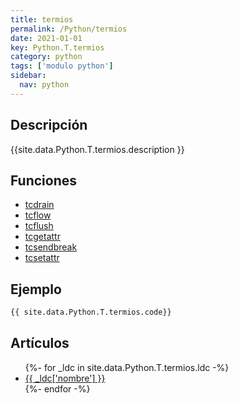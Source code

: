 ```yaml
---
title: termios
permalink: /Python/termios
date: 2021-01-01
key: Python.T.termios
category: python
tags: ['modulo python']
sidebar: 
  nav: python
---
```


## Descripción
{{site.data.Python.T.termios.description }}

## Funciones
* [tcdrain](/Python/termios/tcdrain/)
* [tcflow](/Python/termios/tcflow/)
* [tcflush](/Python/termios/tcflush/)
* [tcgetattr](/Python/termios/tcgetattr/)
* [tcsendbreak](/Python/termios/tcsendbreak/)
* [tcsetattr](/Python/termios/tcsetattr/)

## Ejemplo
~~~python
{{ site.data.Python.T.termios.code}}
~~~

## Artículos
<ul>
{%- for _ldc in site.data.Python.T.termios.ldc -%}
   <li>
       <a href="{{_ldc['url'] }}">{{ _ldc['nombre'] }}</a>
   </li>
{%- endfor -%}
</ul>
